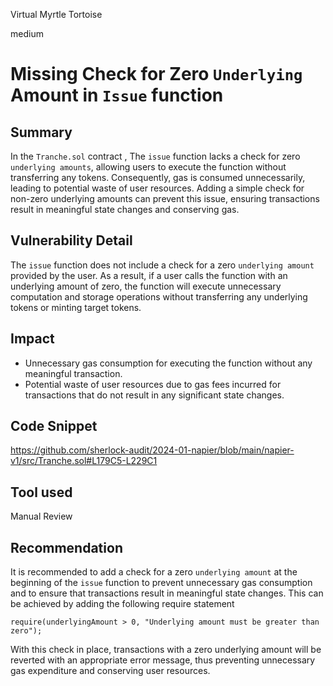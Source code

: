 Virtual Myrtle Tortoise

medium

# Missing Check for Zero `Underlying` Amount in `Issue` function

## Summary
In the `Tranche.sol` contract , The `issue` function lacks a check for zero `underlying amounts`, allowing users to execute the function without transferring any tokens. Consequently, gas is consumed unnecessarily, leading to potential waste of user resources. Adding a simple check for non-zero underlying amounts can prevent this issue, ensuring transactions result in meaningful state changes and conserving gas.
## Vulnerability Detail
The `issue` function does not include a check for a zero `underlying amount` provided by the user. As a result, if a user calls the function with an underlying amount of zero, the function will execute unnecessary computation and storage operations without transferring any underlying tokens or minting target tokens.
## Impact
- Unnecessary gas consumption for executing the function without any meaningful transaction.
- Potential waste of user resources due to gas fees incurred for transactions that do not result in any significant state changes.
## Code Snippet
https://github.com/sherlock-audit/2024-01-napier/blob/main/napier-v1/src/Tranche.sol#L179C5-L229C1
## Tool used

Manual Review

## Recommendation
It is recommended to add a check for a zero `underlying amount` at the beginning of the `issue` function to prevent unnecessary gas consumption and to ensure that transactions result in meaningful state changes. This can be achieved by adding the following require statement

```solidity
require(underlyingAmount > 0, "Underlying amount must be greater than zero");
```
With this check in place, transactions with a zero underlying amount will be reverted with an appropriate error message, thus preventing unnecessary gas expenditure and conserving user resources.